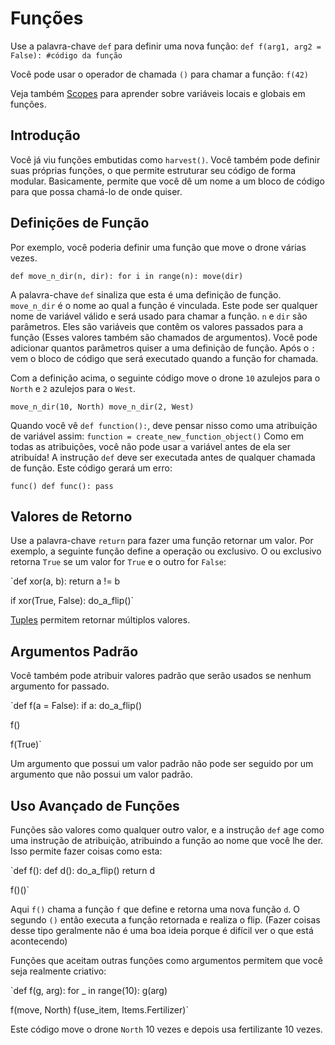 # Funções
Use a palavra-chave `def` para definir uma nova função:
`def f(arg1, arg2 = False):
	#código da função`

Você pode usar o operador de chamada `()` para chamar a função:
`f(42)`

Veja também [Scopes](docs/scripting/scopes.md) para aprender sobre variáveis locais e globais em funções.


## Introdução
Você já viu funções embutidas como `harvest()`.
Você também pode definir suas próprias funções, o que permite estruturar seu código de forma modular. Basicamente, permite que você dê um nome a um bloco de código para que possa chamá-lo de onde quiser.

## Definições de Função
Por exemplo, você poderia definir uma função que move o drone várias vezes.

`def move_n_dir(n, dir):
	for i in range(n):
		move(dir)`

A palavra-chave `def` sinaliza que esta é uma definição de função.
`move_n_dir` é o nome ao qual a função é vinculada. Este pode ser qualquer nome de variável válido e será usado para chamar a função.
`n` e `dir` são parâmetros. Eles são variáveis que contêm os valores passados para a função (Esses valores também são chamados de argumentos). Você pode adicionar quantos parâmetros quiser a uma definição de função.
Após o `:` vem o bloco de código que será executado quando a função for chamada.

Com a definição acima, o seguinte código move o drone `10` azulejos para o `North` e `2` azulejos para o `West`.

`move_n_dir(10, North)
move_n_dir(2, West)`

Quando você vê `def function():`, deve pensar nisso como uma atribuição de variável assim:
`function = create_new_function_object()`
Como em todas as atribuições, você não pode usar a variável antes de ela ser atribuída!
A instrução `def` deve ser executada antes de qualquer chamada de função.
Este código gerará um erro:

`func()
def func():
	pass`

## Valores de Retorno
Use a palavra-chave `return` para fazer uma função retornar um valor.
Por exemplo, a seguinte função define a operação ou exclusivo. O ou exclusivo retorna `True` se um valor for `True` e o outro for `False`:

`def xor(a, b):
	return a != b

if xor(True, False):
	do_a_flip()`

[Tuples](docs/scripting/tuples.md) permitem retornar múltiplos valores.

## Argumentos Padrão
Você também pode atribuir valores padrão que serão usados se nenhum argumento for passado.

`def f(a = False):
	if a:
		do_a_flip()

f()

f(True)`

Um argumento que possui um valor padrão não pode ser seguido por um argumento que não possui um valor padrão.

## Uso Avançado de Funções
Funções são valores como qualquer outro valor, e a instrução `def` age como uma instrução de atribuição, atribuindo a função ao nome que você lhe der.
Isso permite fazer coisas como esta:

`def f():
	def d():
		do_a_flip()
	return d

f()()`

Aqui `f()` chama a função `f` que define e retorna uma nova função `d`. O segundo `()` então executa a função retornada e realiza o flip.
(Fazer coisas desse tipo geralmente não é uma boa ideia porque é difícil ver o que está acontecendo)

Funções que aceitam outras funções como argumentos permitem que você seja realmente criativo:

`def f(g, arg):
	for _ in range(10):
		g(arg)

f(move, North)
f(use_item, Items.Fertilizer)`

Este código move o drone `North` 10 vezes e depois usa fertilizante 10 vezes.